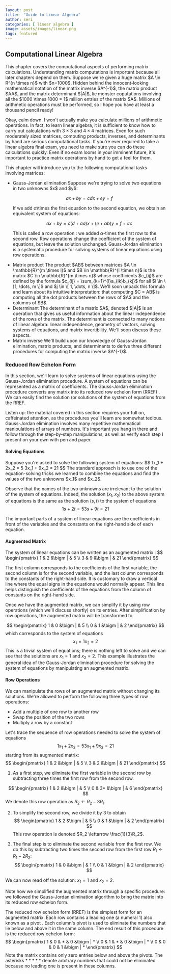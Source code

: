 ```yaml
---
layout: post
title:  "Guide to Linear Algebra"
author: seri
categories: [ linear algebra ]
image: assets/images/linear.png
tags: featured 
---
```


<h2> Computational Linear Algebra </h2>
This chapter covers the computational aspects of performing matrix calculations. Understanding matrix computations is important because all later chapters depend on them. Suppose we're given a huge matrix $A \in R^{n \times n}$ with $n=1000$. Hidden behind the innocent-looking mathematical notation of the matrix inverse $A^{-1}$, the matrix product $AA$, and the matrix determinant $|A|$, lie monster coputations involving all the $1000 \times 1000 = 1$ million entries of the matrix $A$. Millions of arithmetic operations must be performed, so I hope you have at least a thousand pencil ready!

Okay, calm down. I won't actually make you calculate millions of arithmetic operations. In fact, to learn linear algebra, it is sufficient to know how to carry out calculations with $3 \times 3$ and $4 \times 4$ matrices. Even for such moderately sized matrices, computing products, inverses, and determinants by hand are serious computational tasks. If you're ever required to take a linear algebra final exam, you need to make sure you can do these calculations quickly. Even if no exam looms in your imminent future, it's important to practice matrix operations by hand to get a feel for them. 

This chapter will introduce you to the following computational tasks involving matrices:
<ul><li><span class="blue">Gauss-Jordan elimination </span> Suppose we're trying to solve two equations in two unknowns $x$ and $y$:

$$ 
ax+by = c
dx+ ey= f
$$

If we add $\alpha$\times the first equation to the second equation, we obtain an equivalent system of equations:

$$
ax + by = c
(d + \alpha a)x + (e + \alpha b)y = f + \alpha c
$$

This is called a <span class="highlight-sketch"> row operation </span>: we added $\alpha$-times the first row to the second row. Row operations change the coefficient of the system of equations, but leave the solution unchanged. Gauss-Jordan elimination is a systematic procedure for solving systems of linear equations using row operations. </li>
<li> <span class="blue"> Matrix product </span> The product $AB$ between matrices $A \in \mathbb{R}^{m \times l}$ and $B \in \mathbb{R}^{l \times n}$ is the matrix $C \in \mathbb{R}^{m \times n}$ whose coefficients $c_{ij}$ are defined by the formula $c_{ij} = \sum_{k=1}^{l}a_{ik}b_{kj}$ for all $i \in \[1, \dots, m \]$ and $j \in \[ 1, \dots, n \]$. We'll soon unpack this formula and learn about its intuitive interpretation: that computing $C = AB$ is computing all the dot products between the rows of $A$ and the columns of $B$. </li>
<li><span="blue"> Determinant </span> The determinant of a matrix $A$, denoted $|A|$ is an operation that gives us useful information about the linear independence of the rows of the matrix. The determinant is connected to many notions of linear algebra: linear independence, geometry of vectors, solving systems of equations, and matrix invertibility. We'll soon discuss these aspects. </li>
<li><span class="blue"> Matrix inverse </span> We'll build upon our knowledge of Gauss-Jordan elimination, matrix products, and determinants to derive three different procedures for computing the matrix inverse $A^{-1}$.</li></ul>

<h3> Reduced Row Echelon Form </h3>
In this section, we'll learn to solve systems of linear equations using the Gauss-Jordan elimination procedure. A system of equations can be represented as a matrix of coefficients. The Gauss-Jordan elimination procedure converts any matrix into its <span class="highlight-sketch"> reduced row echelon form (RREF) </span>. We can easily find the solution (or solutions of the system of equations from the RREF.

Listen up: the material covered in this section requires your full on, caffeinated attention, as the procedures you'll learn are somewhat tedious. Gauss-Jordan elimination involves many repetitive mathematical manipulations of arrays of numbers. It's important you hang in there and follow through the step-by-step manipulations, as well as verify each step I present on your own with pen and paper. 

<h4> Solving Equations </h4>
Suppose you're asked to solve the following system of equations:
$$
1x_1 + 2x_2  = 5
3x_1 + 9x_2 = 21
$$
The standard approach is to use one of the equation-solving tricks we learned to combine the equations and find the values of the two unknowns $x_1$ and $x_2$.

Observe that the names of the two unknowns are irrelevant to the solution of the system of equations. Indeed, the solution $(x_1, x_2)$ to the above system of equations is the same as the solution $(s,t)$ to the system of equations 
$$
1s+ 2t = 5
3s+ 9t = 21
$$

The important parts of a system of linear equations are the <span class="highlight-yellow"> coefficients </span> in front of the variables and the constants on the right-hand side of each equation. 

<h4> Augmented Matrix </h4>
The system of linear equations can be written as an <span class="highlight-green"> augmented matrix </span>:
$$
\begin{pmatrix} 1 & 2 &\bigm | & 5 \\
                3 & 9 &\bigm | & 21
\end{pmatrix}
$$

The first column corresponds to the coefficients of the first variable, the second column is for the second variable, and the last column corresponds to the constants of the right-hand side. It is customary to draw a vertical line where the equal signs in the equations would normally appear. This line helps distinguish the coefficients of the equations from the column of constants on the right-hand side.

Once we have the augmented matrix, we can simplify it by using <span class="highlight-yellow"> row operations </span> (which we'll discuss shortly) on its entries. After simplification by row operations, the augmented matrix will be transformed to 

$$
\begin{pmatrix}
1 & 0 &\bigm | & 5 \\
0 & 1 &\bigm | & 2
\end{pmatrix}
$$
which corresponds to the system of equations 
$$
x_1 = 1
x_2 = 2
$$
This is a <span class="monospace"> trivial </span> system of equations; there is nothing left to solve and we can see that the solutions are $x_1 = 1$ and $x_2 = 2$. This example illustrates the general idea of the Gauss-Jordan elimination procedure for solving the system of equations by manipulating an augmented matrix.

<h4> Row Operations </h4>
We can manipulate the rows of an augmented matrix without changing its solutions. We're allowed to perform the following three types of row operations:

<ul><li> Add a multiple of one row to another row </li>
<li> Swap the position of the two rows </li>
<li> Multiply a row by a constant </li></ul>

Let's trace the sequence of row operations needed to solve the system of equations 
$$
1x_1 + 2x_2 = 5
3x_1 + 9x_2 = 21
$$
starting from its augmented matrix:
$$
\begin{pmatrix}
1 & 2 &\bigm | & 5 \\
3 & 2 &\bigm | & 21
\end{pmatrix}
$$

1. As a first step, we eliminate the first variable in the second row by subtracting three times the first row from the second row.

$$ 
\begin{pmatrix}
1 & 2 &\bigm | & 5 \\
0 & 3* &\bigm | & 6
\end{pmatrix}
$$
We denote this row operation as $R_2 \leftarrow R_2 - 3R_1$.

2. To simplify the second row, we divide it by 3 to obtain 
$$ 
\begin{pmatrix}
1 & 2 &\bigm | & 5 \\
0 & 1 &\bigm | & 2 
\end{pmatrix}
$$
This row operation is denoted $R_2 \leftarrow \frac{1}{3}R_2$. 

3. The final step is to eliminate the second variable from the first row. We do this by subtracting two times the second row from the first row $R_1 \leftarrow R_1 - 2 R_2$:
$$
\begin{pmatrix}
1 & 0 &\bigm | & 1 \\
0 &  1 &\bigm | & 2
\end{pmatrix}
$$

We can now read off the solution: $x_1 =1$ and $x_2 = 2$. 

Note how we simplified the augmented matrix through a specific procedure: we followed the <span class="rainbow"> Gauss-Jordan elimination algorithm </span> to bring the matrix into its reduced row echelon form.

The reduced row echelon form (RREF) is the simplest form for an augmented matrix. Each row contains a <span class="circle-sketch-highlight"> leading one </span> (a numeral 1) also known as a <span class="circle-sketch-highlight"> pivot </span>. Each column's pivot is used to eliminate the numbers that lie below and above it in the same column. The end result of this procedure is the reduced row echelon form:
$$
\begin{pmatrix}
1 & 0 & * & 0 &\bigm | * \\
0 & 1 & * & 0 &\bigm | * \\
0 & 0 & 0 & 1 &\bigm | *
\end{pmatrix}
$$
Note the matrix contains only zero entries below and above the pivots. The asterisks $*****$ denote arbitrary numbers that could not be eliminated because no leading one is present in these columns.


